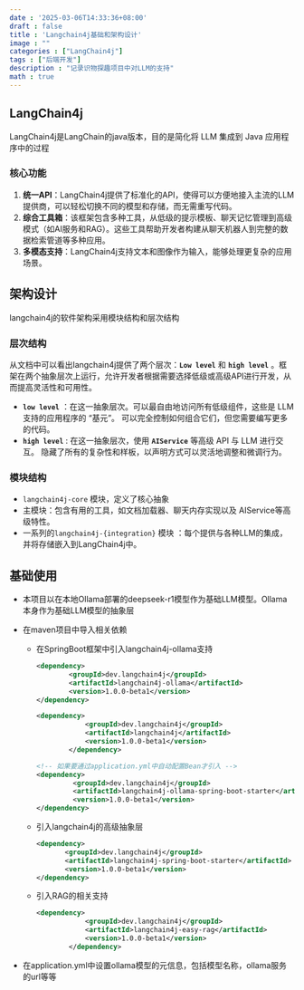 ```yaml
---
date : '2025-03-06T14:33:36+08:00'
draft : false
title : 'Langchain4j基础和架构设计'
image : ""
categories : ["LangChain4j"]
tags : ["后端开发"]
description : "记录识物探趣项目中对LLM的支持"
math : true
---
```


## LangChain4j

LangChain4j是LangChain的java版本，目的是简化将 LLM 集成到 Java 应用程序中的过程

### 核心功能

1. **统一API**：LangChain4j提供了标准化的API，使得可以方便地接入主流的LLM提供商，可以轻松切换不同的模型和存储，而无需重写代码。
2. **综合工具箱**：该框架包含多种工具，从低级的提示模板、聊天记忆管理到高级模式（如AI服务和RAG）。这些工具帮助开发者构建从聊天机器人到完整的数据检索管道等多种应用。
3. **多模态支持**：LangChain4j支持文本和图像作为输入，能够处理更复杂的应用场景。

## 架构设计

langchain4j的软件架构采用模块结构和层次结构

### 层次结构

从文档中可以看出langchain4j提供了两个层次：**`Low level`** 和 **`high level`** 。框架在两个抽象层次上运行，允许开发者根据需要选择低级或高级API进行开发，从而提高灵活性和可用性。

- **`low level`** ：在这一抽象层次。可以最自由地访问所有低级组件，这些是 LLM 支持的应用程序的 “基元”。 可以完全控制如何组合它们，但您需要编写更多的代码。
- **`high level`** : 在这一抽象层次，使用 **`AIService`** 等高级 API 与 LLM 进行交互。 隐藏了所有的复杂性和样板，以声明方式可以灵活地调整和微调行为。

### 模块结构

- `langchain4j-core`  模块，定义了核心抽象 
- 主模块：包含有用的工具，如文档加载器、聊天内存实现以及 AIService等高级特性。
- 一系列的`langchain4j-{integration}` 模块 ：每个提供与各种LLM的集成，并将存储嵌入到LangChain4j中。
  

## 基础使用

- 本项目以在本地Ollama部署的deepseek-r1模型作为基础LLM模型。Ollama本身作为基础LLM模型的抽象层

- 在maven项目中导入相关依赖

  - 在SpringBoot框架中引入langchain4j-ollama支持

    ```xml
    <dependency>
            <groupId>dev.langchain4j</groupId>
            <artifactId>langchain4j-ollama</artifactId>
            <version>1.0.0-beta1</version>
    </dependency>
    
    <dependency>
                <groupId>dev.langchain4j</groupId>
                <artifactId>langchain4j</artifactId>
                <version>1.0.0-beta1</version>
            </dependency>
    
    <!-- 如果要通过application.yml中自动配置Bean才引入 -->
    <dependency>
             <groupId>dev.langchain4j</groupId>
             <artifactId>langchain4j-ollama-spring-boot-starter</artifactId>
             <version>1.0.0-beta1</version>
    </dependency>
    ```

    

  - 引入langchain4j的高级抽象层

    ```xml
    <dependency>
           <groupId>dev.langchain4j</groupId>
           <artifactId>langchain4j-spring-boot-starter</artifactId>
           <version>1.0.0-beta1</version>
    </dependency>
    ```

  - 引入RAG的相关支持

    ```xml
    <dependency>
                <groupId>dev.langchain4j</groupId>
                <artifactId>langchain4j-easy-rag</artifactId>
                <version>1.0.0-beta1</version>
            </dependency>
    ```

    

- 在application.yml中设置ollama模型的元信息，包括模型名称，ollama服务的url等等

